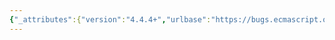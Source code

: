 ```yaml
---
{"_attributes":{"version":"4.4.4+","urlbase":"https://bugs.ecmascript.org/","maintainer":"dherman@mozilla.com"},"bug":{"bug_id":3987,"creation_ts":"2015-02-17 15:59:00 -0800","short_desc":"11.8.4: \"belonging to Basic Multilingual Plane\"","delta_ts":"2015-02-24 22:14:33 -0800","product":"Draft for 6th Edition","component":"editorial issue","version":"Rev 33: February 12, 2015 Draft","rep_platform":"All","op_sys":"All","bug_status":"VERIFIED","resolution":"FIXED","priority":"Normal","bug_severity":"normal","everconfirmed":true,"reporter":{"uid":"ecmascriptbugs","name":"Norbert"},"assigned_to":{"uid":"allen","name":"Allen Wirfs-Brock"},"long_desc":[{"commentid":12844,"comment_count":0,"who":{"uid":"ecmascriptbugs","name":"Norbert"},"bug_when":"2015-02-17 15:59:01 -0800","thetext":"→ \"belonging to the Basic Multilingual Plane\""},{"commentid":12861,"comment_count":1,"who":{"uid":"allen","name":"Allen Wirfs-Brock"},"bug_when":"2015-02-17 17:33:03 -0800","thetext":"fixed in rev34 editor's draft"},{"commentid":13017,"comment_count":2,"who":{"uid":"allen","name":"Allen Wirfs-Brock"},"bug_when":"2015-02-19 19:10:52 -0800","thetext":"fixed in rev34"},{"commentid":13349,"comment_count":3,"who":{"uid":"ecmascriptbugs","name":"Norbert"},"bug_when":"2015-02-24 22:14:33 -0800","thetext":"Verified in rev 34 draft."}]}}
---
```

